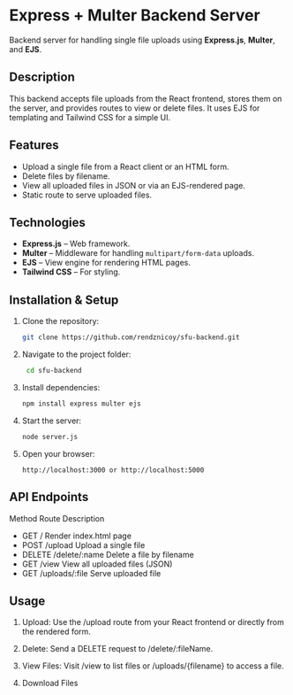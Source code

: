# Express + Multer Backend Server

Backend server for handling single file uploads using **Express.js**, **Multer**, and **EJS**.

## Description
This backend accepts file uploads from the React frontend, stores them on the server, and provides routes to view or delete files. It uses EJS for templating and Tailwind CSS for a simple UI.

## Features
- Upload a single file from a React client or an HTML form.
- Delete files by filename.
- View all uploaded files in JSON or via an EJS-rendered page.
- Static route to serve uploaded files.

## Technologies
- **Express.js** – Web framework.
- **Multer** – Middleware for handling `multipart/form-data` uploads.
- **EJS** – View engine for rendering HTML pages.
- **Tailwind CSS** – For styling.

## Installation & Setup
1. Clone the repository:
   ```bash
   git clone https://github.com/rendznicoy/sfu-backend.git
   
2. Navigate to the project folder:
   ```bash
    cd sfu-backend
   
3. Install dependencies:
   ```bash
   npm install express multer ejs
   
4. Start the server:
   ```bash
   node server.js

5. Open your browser:
   ```arduino
   http://localhost:3000 or http://localhost:5000
   
## API Endpoints
Method	Route	Description
- GET	/	Render index.html page
- POST	/upload	Upload a single file
- DELETE	/delete/:name	Delete a file by filename
- GET	/view	View all uploaded files (JSON)
- GET	/uploads/:file	Serve uploaded file

## Usage
1. Upload: Use the /upload route from your React frontend or directly from the rendered form.

2. Delete: Send a DELETE request to /delete/:fileName.

3. View Files: Visit /view to list files or /uploads/{filename} to access a file.

4. Download Files
